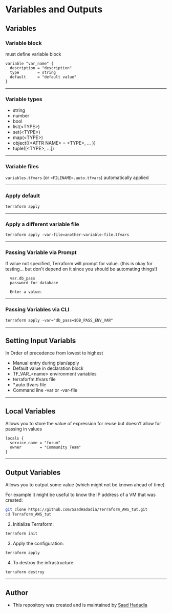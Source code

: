 # Variables and Outputs

## Variables

### Variable block

must define variable block

```
variable "var_name" {
  description = "description"
  type        = string
  default     = "default value"
}
```

---

### Variable types
- string
- number
- bool
- list(\<TYPE>)
- set(\<TYPE>)
- map(\<TYPE>)
- object({\<ATTR NAME> = \<TYPE>, ... })
- tuple([\<TYPE>, ...])

---

### Variable files
`variables.tfvars` (or `<FILENAME>.auto.tfvars`) automatically applied 

---

### Apply default
`terraform apply`

---

### Apply a different variable file
`terraform apply -var-file=another-variable-file.tfvars`

---

### Passing Variable via Prompt
If value not specified, Terraform will prompt for value. (this is okay for testing... but don't depend on it since you should be automating things!)
```
  var.db_pass
  password for database

  Enter a value:
```

---

### Passing Variables via CLI
`terraform apply -var="db_pass=$DB_PASS_ENV_VAR"`


---

## Setting Input Variabls

In Order of precedence from lowest to highest

- Manual entry during plan/apply
- Default value in declaration block
- TF_VAR_\<name> environment variables
- terraforfm.tfvars file
- *.auto.tfvars file
- Command line -var or -var-file

---

## Local Variables

Allows you to store the value of expression for reuse but doesn't allow for passing in values 
```
locals {
  service_name = "forum"
  owner        = "Community Team"
}
```

---

## Output Variables

Allows you to output some value  (which might not be known ahead of time).

For example it might be useful to know the IP address of a VM that was created:

```bash
git clone https://github.com/SaadHadadia/Terraform_AWS_tut.git
cd Terraform_AWS_tut
```

2. Initialize Terraform:

```bash
terraform init
```

3. Apply the configuration:

```bash
terraform apply
```

4. To destroy the infrastructure:

```bash
terraform destroy
```

---

## Author
* This repository was created and is maintained by [Saad Hadadia](https://github.com/SaadHadadia/)
